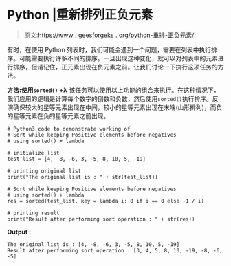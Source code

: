 # Python |重新排列正负元素

> 原文:[https://www . geesforgeks . org/python-重排-正负元素/](https://www.geeksforgeeks.org/python-rearrange-positive-and-negative-elements/)

有时，在使用 Python 列表时，我们可能会遇到一个问题，需要在列表中执行排序。可能需要执行许多不同的排序。一旦出现这种变化，就可以对列表中的元素进行排序，但请记住，正元素出现在负元素之前。让我们讨论一下执行这项任务的方法。

**方法:使用`sorted()` +λ**
该任务可以使用以上功能的组合来执行。在这种情况下，我们应用的逻辑是计算每个数字的倒数和负数，然后使用`sorted()`执行排序。反演确保较大的星等元素出现在中间，较小的星等元素出现在末端(山形排列)，而负的星等元素在负的星等元素之前出现。

```
# Python3 code to demonstrate working of
# Sort while keeping Positive elements before negatives
# using sorted() + lambda

# initialize list
test_list = [4, -8, -6, 3, -5, 8, 10, 5, -19]

# printing original list
print("The original list is : " + str(test_list))

# Sort while keeping Positive elements before negatives
# using sorted() + lambda
res = sorted(test_list, key = lambda i: 0 if i == 0 else -1 / i)

# printing result
print("Result after performing sort operation : " + str(res))
```

**Output :**

```
The original list is : [4, -8, -6, 3, -5, 8, 10, 5, -19]
Result after performing sort operation : [3, 4, 5, 8, 10, -19, -8, -6, -5]

```